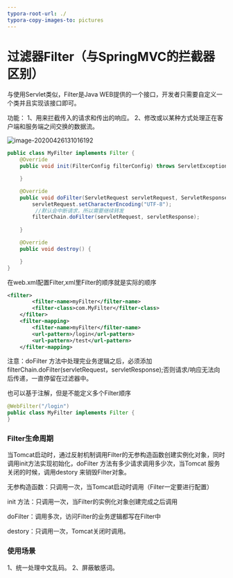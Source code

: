 ```yaml
---
typora-root-url: ./
typora-copy-images-to: pictures
---
```




# 过滤器Filter（与SpringMVC的拦截器区别）

与使用Servlet类似，Filter是Java WEB提供的一个接口，开发者只需要自定义一个类并且实现该接口即可。

功能：
1、用来拦截传入的请求和传出的响应。
2、修改或以某种方式处理正在客户端和服务端之间交换的数据流。

![image-20200426131016192](https://gitee.com/zero049/MyNoteImages/raw/master/image-20200426131016192.png)

```java
public class MyFilter implements Filter {
    @Override
    public void init(FilterConfig filterConfig) throws ServletException {

    }

    @Override
    public void doFilter(ServletRequest servletRequest, ServletResponse servletResponse, FilterChain filterChain) throws IOException, ServletException {
        servletRequest.setCharacterEncoding("UTF-8");
         //默认会中断请求，所以需要继续转发
        filterChain.doFilter(servletRequest, servletResponse);
       
    }

    @Override
    public void destroy() {

    }
}

```

在web.xml配置Filter,xml里Filter的顺序就是实际的顺序

```xml
<filter>
        <filter-name>myFilter</filter-name>
        <filter-class>com.MyFilter</filter-class>
    </filter>
    <filter-mapping>
        <filter-name>myFilter</filter-name>
        <url-pattern>/login</url-pattern>
        <url-pattern>/test</url-pattern>
    </filter-mapping>
```

注意：doFilter 方法中处理完业务逻辑之后，必须添加filterChain.doFilter(servletRequest，servletResponse);否则请求/响应无法向后传递，一直停留在过滤器中。



也可以基于注解，但是不能定义多个Filter顺序

```java
@WebFilter("/login")
public class MyFilter implements Filter {
}
```



### Filter生命周期

当Tomcat启动时，通过反射机制调用Filter的无参构造函数创建实例化对象，同时调用init方法实现初始化，doFilter 方法有多少请求调用多少次，当Tomcat 服务关闭的时候，调用destory 来销毁Filter对象。

无参构造函数：只调用一次，当Tomcat启动时调用（Filter一定要进行配置）

init 方法：只调用一次，当Filter的实例化对象创建完成之后调用

doFilter：调用多次，访问Filter的业务逻辑都写在Filter中

destory：只调用一次，Tomcat关闭时调用。



### 使用场景

1、统一处理中文乱码。
2、屏蔽敏感词。